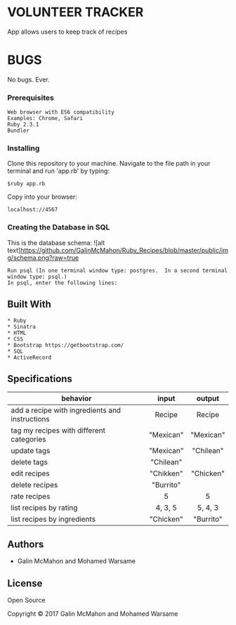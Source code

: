# VOLUNTEER TRACKER

App allows users to keep track of recipes

# BUGS

No bugs.  Ever.

### Prerequisites

~~~~
Web browser with ES6 compatibility
Examples: Chrome, Safari
Ruby 2.3.1
Bundler
~~~~

### Installing

Clone this repository to your machine.  Navigate to the file path in your terminal and run 'app.rb' by typing:
~~~~
$ruby app.rb
~~~~
Copy into your browser:
~~~~
localhost://4567
~~~~

### Creating the Database in SQL

This is the database schema:
![alt text]https://github.com/GalinMcMahon/Ruby_Recipes/blob/master/public/img/schema.png?raw=true

~~~~
Run psql (In one terminal window type: postgres.  In a second terminal window type: psql.)
In psql, enter the following lines:
~~~~

## Built With

~~~~
* Ruby
* Sinatra
* HTML
* CSS
* Bootstrap https://getbootstrap.com/
* SQL
* ActiveRecord
~~~~

## Specifications

| behavior |  input   |  output  |
|----------|:--------:|:--------:|
|add a recipe with ingredients and instructions|Recipe|Recipe|
|tag my recipes with different categories|"Mexican"|"Mexican"|
|update tags|"Mexican"|"Chilean"|
|delete tags|"Chilean"||
|edit recipes|"Chikken"|"Chicken"|
|delete recipes|"Burrito"||
|rate recipes|5|5|
|list recipes by rating|4, 3, 5|5, 4, 3|
|list recipes by ingredients|"Chicken"|"Burrito"|

## Authors

* Galin McMahon and Mohamed Warsame

## License

Open Source

Copyright © 2017 Galin McMahon and Mohamed Warsame
